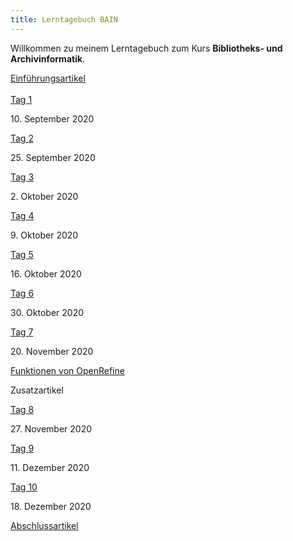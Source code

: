 ```yaml
---
title: Lerntagebuch BAIN
---
```


<p>Willkommen zu meinem Lerntagebuch zum Kurs <b>Bibliotheks- und Archivinformatik</b>.</p>

<a href="https://remooda.github.io/bain/2020/09/16/einfuehrung.html">Einführungsartikel</a>
<br><br>
<a href="https://remooda.github.io/bain/2020/09/17/tag1.html">Tag 1</a>
<p>10. September 2020</p>
<a href="https://remooda.github.io/bain/2020/09/25/tag2.html">Tag 2</a>
<p>25. September 2020</p>
<a href="https://remooda.github.io/bain/2020/10/02/tag3.html">Tag 3</a>
<p>2. Oktober 2020</p>
<a href="https://remooda.github.io/bain/2020/10/09/tag4.html">Tag 4</a>
<p>9. Oktober 2020</p>
<a href="https://remooda.github.io/bain/2020/10/16/tag5.html">Tag 5</a>
<p>16. Oktober 2020</p>
<a href="https://remooda.github.io/bain/2020/10/30/tag6.html">Tag 6</a>
<p>30. Oktober 2020</p>
<a href="https://remooda.github.io/bain/2020/11/20/tag7.html">Tag 7</a>
<p>20. November 2020</p>
<a href="https://remooda.github.io/bain/2020/11/20/OpenRefine.html">Funktionen von OpenRefine</a>
<p>Zusatzartikel</p>
<a href="https://remooda.github.io/bain/2020/11/27/tag8.html">Tag 8</a>
<p>27. November 2020</p>
<a href="https://remooda.github.io/bain/2020/12/11/tag9.html">Tag 9</a>
<p>11. Dezember 2020</p>
<a href="https://remooda.github.io/bain/2020/12/18/tag10.html">Tag 10</a>
<p>18. Dezember 2020</p>
<a href="https://remooda.github.io/bain/2020/12/19/abschluss.html">Abschlussartikel</a>